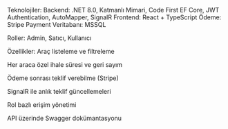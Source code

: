  Teknolojiler:
Backend: .NET 8.0, Katmanlı Mimari, Code First EF Core, JWT Authentication, AutoMapper, SignalR
Frontend: React + TypeScript
Ödeme: Stripe Payment
Veritabanı: MSSQL

Roller:
Admin, Satıcı, Kullanıcı

Özellikler:
Araç listeleme ve filtreleme

Her araca özel ihale süresi ve geri sayım

Ödeme sonrası teklif verebilme (Stripe)

SignalR ile anlık teklif güncellemeleri

Rol bazlı erişim yönetimi

API üzerinde Swagger dokümantasyonu

